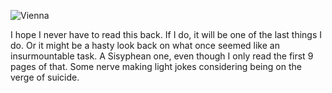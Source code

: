 ![Vienna](https://i.ibb.co/jMcfpMz/343553548-212027508230612-5930052704260592132-n-1.jpg)

I hope I never have to read this back. If I do, it will be one of the last things I do. Or it might be a hasty look back on what once seemed like an insurmountable task. A Sisyphean one, even though I only read the first 9 pages of that. Some nerve making light jokes considering being on the verge of suicide.
